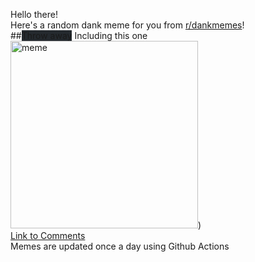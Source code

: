 Hello there! <br>Here's a random dank meme for you from [r/dankmemes](https://reddit.com/r/dankmemes)!<br>
##<span style="background-color: #24292e">Throw away</span> Including this one<br><img src="https://i.redd.it/hfnk8m5h3bn51.gif" alt="meme" width="300"/>)<br>
[Link to Comments](https://reddit.com/r/dankmemes/comments/it7wrf/including_this_one/)<br>
Memes are updated once a day using Github Actions
